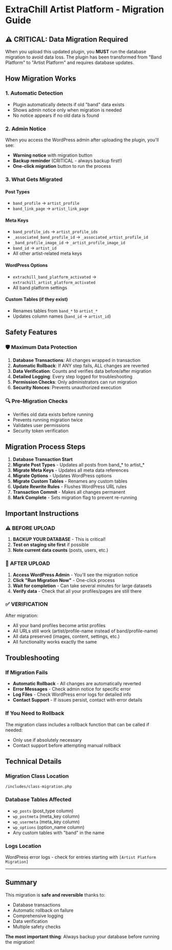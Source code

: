 # ExtraChill Artist Platform - Migration Guide

## ⚠️ CRITICAL: Data Migration Required

When you upload this updated plugin, you **MUST** run the database migration to avoid data loss. The plugin has been transformed from "Band Platform" to "Artist Platform" and requires database updates.

## How Migration Works

### 1. **Automatic Detection**
- Plugin automatically detects if old "band" data exists
- Shows admin notice only when migration is needed
- No notice appears if no old data is found

### 2. **Admin Notice**
When you access the WordPress admin after uploading the plugin, you'll see:
- **Warning notice** with migration button
- **Backup reminder** (CRITICAL - always backup first!)
- **One-click migration** button to run the process

### 3. **What Gets Migrated**

#### Post Types
- `band_profile` → `artist_profile`
- `band_link_page` → `artist_link_page`

#### Meta Keys
- `band_profile_ids` → `artist_profile_ids`
- `_associated_band_profile_id` → `_associated_artist_profile_id`
- `_band_profile_image_id` → `_artist_profile_image_id`
- `band_id` → `artist_id`
- All other artist-related meta keys

#### WordPress Options
- `extrachill_band_platform_activated` → `extrachill_artist_platform_activated`
- All band platform settings

#### Custom Tables (if they exist)
- Renames tables from `band_*` to `artist_*`
- Updates column names (`band_id` → `artist_id`)

## Safety Features

### 🛡️ **Maximum Data Protection**
1. **Database Transactions**: All changes wrapped in transaction
2. **Automatic Rollback**: If ANY step fails, ALL changes are reverted
3. **Data Verification**: Counts and verifies data before/after migration
4. **Detailed Logging**: Every step logged for troubleshooting
5. **Permission Checks**: Only administrators can run migration
6. **Security Nonces**: Prevents unauthorized execution

### 🔍 **Pre-Migration Checks**
- Verifies old data exists before running
- Prevents running migration twice
- Validates user permissions
- Security token verification

## Migration Process Steps

1. **Database Transaction Start**
2. **Migrate Post Types** - Updates all posts from band_* to artist_*
3. **Migrate Meta Keys** - Updates all meta data references
4. **Migrate Options** - Updates WordPress options
5. **Migrate Custom Tables** - Renames any custom tables
6. **Update Rewrite Rules** - Flushes WordPress URL rules
7. **Transaction Commit** - Makes all changes permanent
8. **Mark Complete** - Sets migration flag to prevent re-running

## Important Instructions

### ⚠️ **BEFORE UPLOAD**
1. **BACKUP YOUR DATABASE** - This is critical!
2. **Test on staging site first** if possible
3. **Note current data counts** (posts, users, etc.)

### 📱 **AFTER UPLOAD**
1. **Access WordPress Admin** - You'll see the migration notice
2. **Click "Run Migration Now"** - One-click process
3. **Wait for completion** - Can take several minutes for large datasets
4. **Verify data** - Check that all your profiles/pages are still there

### ✅ **VERIFICATION**
After migration:
- All your band profiles become artist profiles
- All URLs still work (artist/profile-name instead of band/profile-name)
- All data preserved (images, content, settings, etc.)
- All functionality works exactly the same

## Troubleshooting

### If Migration Fails
- **Automatic Rollback** - All changes are automatically reverted
- **Error Messages** - Check admin notice for specific error
- **Log Files** - Check WordPress error logs for detailed info
- **Contact Support** - If issues persist, contact with error details

### If You Need to Rollback
The migration class includes a rollback function that can be called if needed:
- Only use if absolutely necessary
- Contact support before attempting manual rollback

## Technical Details

### Migration Class Location
`/includes/class-migration.php`

### Database Tables Affected
- `wp_posts` (post_type column)
- `wp_postmeta` (meta_key column)
- `wp_usermeta` (meta_key column)
- `wp_options` (option_name column)
- Any custom tables with "band" in the name

### Logs Location
WordPress error logs - check for entries starting with `[Artist Platform Migration]`

---

## Summary

This migration is **safe and reversible** thanks to:
- Database transactions
- Automatic rollback on failure
- Comprehensive logging
- Data verification
- Multiple safety checks

**The most important thing**: Always backup your database before running the migration!